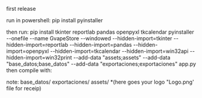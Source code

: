 first release

run in powershell:
pip install pyinstaller

then  run:
pip install tkinter reportlab pandas openpyxl tkcalendar
pyinstaller --onefile --name GvapeStore --windowed --hidden-import=tkinter --hidden-import=reportlab --hidden-import=pandas --hidden-import=openpyxl --hidden-import=tkcalendar --hidden-import=win32api --hidden-import=win32print --add-data "assets;assets" --add-data "base_datos;base_datos" --add-data "exportaciones;exportaciones" app.py
then compile with:

note:
base_datos/
exportaciones/
assets/  *(here goes your logo "Logo.png' file for receip)
